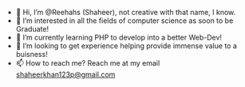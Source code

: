 - 👋 Hi, I’m @Reehahs (Shaheer), not creative with that name, I know. 
- 👀 I’m interested in all the fields of computer science as soon to be Graduate!
- 🌱 I’m currently learning PHP to develop into a better Web-Dev!  
- 💞️ I’m looking to get experience helping provide immense value to a buisness!
- 📫 How to reach me? Reach me at my email shaheerkhan123p@gmail.com

<!---
Reehahs/Reehahs is a ✨ special ✨ repository because its `README.md` (this file) appears on your GitHub profile.
You can click the Preview link to take a look at your changes.
--->
